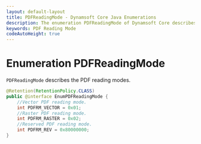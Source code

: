 ```yaml
---
layout: default-layout
title: PDFReadingMode - Dynamsoft Core Java Enumerations
description: The enumeration PDFReadingMode of Dynamsoft Core describes all available PDF reading modes.
keywords: PDF Reading Mode
codeAutoHeight: true
---
```


# Enumeration PDFReadingMode

`PDFReadingMode` describes the PDF reading modes.

```java
@Retention(RetentionPolicy.CLASS)
public @interface EnumPDFReadingMode {
    //Vector PDF reading mode.
    int PDFRM_VECTOR = 0x01;
    //Raster PDF reading mode.
    int PDFRM_RASTER = 0x02;
    //Reserved PDF reading mode.
    int PDFRM_REV = 0x80000000;
}
```